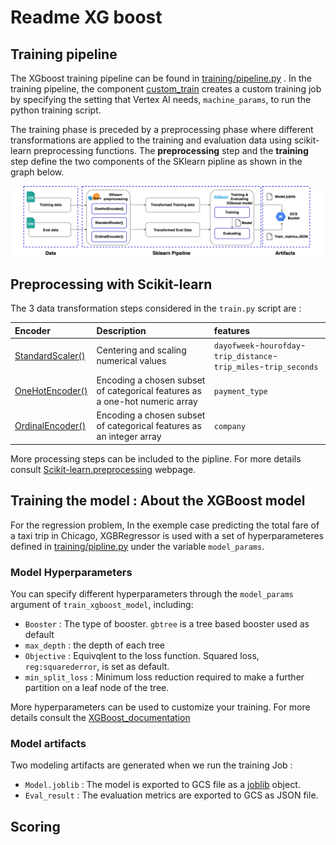 # Readme XG boost

## Training pipeline 

The XGboost training pipeline can be found in [training/pipeline.py](https://github.com/teamdatatonic/kfp-template-0/blob/839fe7e5ec7269d43ffd953e99d55d0d7bc456b7/pipelines/xgboost/training/pipeline.py) . In the training pipeline, the component [custom_train](https://github.com/teamdatatonic/kfp-template-0/blob/feature/ml-pipelines-documentation/pipelines/kfp_components/aiplatform/custom_train.py) creates a custom training job by specifying the setting that Vertex AI needs, `machine_params`, to run the python training script. 

The training phase is preceded by a preprocessing phase where different transformations are applied to the training and evaluation data using scikit-learn preprocessing functions. The **preprocessing** step and the **training** step define the two components of the SKlearn pipline as shown in the graph below.

![Training process](Sklearn_pipline.png)

## Preprocessing with Scikit-learn
The 3 data transformation steps considered in the `train.py` script are :

|Encoder|Description|features|
|:----|:----|:----|
|[StandardScaler()](https://scikit-learn.org/stable/modules/generated/sklearn.preprocessing.StandardScaler.html)|Centering and scaling numerical values|   `dayofweek`-`hourofday`-`trip_distance`-`trip_miles`-`trip_seconds`|
|[OneHotEncoder()](https://scikit-learn.org/stable/modules/generated/sklearn.preprocessing.OneHotEncoder.html)|Encoding a chosen subset of categorical features as a one-hot numeric array|`payment_type`|
|[OrdinalEncoder()](https://scikit-learn.org/stable/modules/generated/sklearn.preprocessing.OrdinalEncoder.html)|Encoding a chosen subset of categorical features as an integer array|`company` |


More processing steps can be included to the pipline. For more details consult [Scikit-learn.preprocessing](https://scikit-learn.org/stable/modules/preprocessing.html) webpage.

## Training the model : About the XGBoost model

For the regression problem, In the exemple case predicting the total fare of a taxi trip in Chicago, XGBRegressor is used with a set of hyperparameteres defined in [training/pipline.py](https://github.com/teamdatatonic/kfp-template-0/blob/839fe7e5ec7269d43ffd953e99d55d0d7bc456b7/pipelines/xgboost/training/pipeline.py) under the variable  `model_params`.

### Model Hyperparameters
You can specify different hyperparameters through the `model_params` argument of `train_xgboost_model`, including:


  - `Booster` : The type of booster. `gbtree` is a tree based booster used as default
  - `max_depth` : the depth of each tree
  - `Objective` : Equivqlent to the loss function. Squared loss, `reg:squarederror`, is set as default.
  - `min_split_loss` : Minimum loss reduction required to make a further partition on a leaf node of the tree.

More hyperparameters can be used to customize your training. For more details consult the [XGBoost_documentation](https://xgboost.readthedocs.io/en/stable/parameter.html)

### Model artifacts

Two modeling artifacts are generated when we run the training Job : 

  - `Model.joblib` : The model is exported to GCS file as a [joblib](https://joblib.readthedocs.io/en/latest/why.html#benefits-of-pipelines) object.
  - `Eval_result` : The evaluation metrics are exported to GCS as JSON file.

## Scoring








